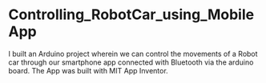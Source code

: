 # Controlling_RobotCar_using_MobileApp
I built an Arduino project wherein we can control the movements of a Robot car through our smartphone app connected with Bluetooth via the arduino board. The App was built with MIT App Inventor. 
